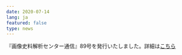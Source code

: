 ```yaml
---
date: 2020-07-14
lang: ja
featured: false
type: news
---
```

『画像史料解析センター通信』89号を発行いたしました。詳細は<a href="https://www.hi.u-tokyo.ac.jp/gazo/centernewslist.htm" target="_blank">こちら</a>

